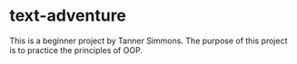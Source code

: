# text-adventure
This is a beginner project by Tanner Simmons. The purpose of this project is to practice the principles of OOP.
